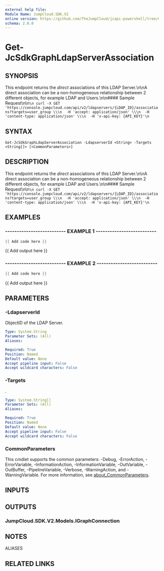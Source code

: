 ```yaml
---
external help file:
Module Name: JumpCloud.SDK.V2
online version: https://github.com/TheJumpCloud/jcapi-powershell/tree/master/SDKs/PowerShell/jumpcloud.sdk.v2/get-jcsdkgraphldapserverassociation
schema: 2.0.0
---
```


# Get-JcSdkGraphLdapServerAssociation

## SYNOPSIS
This endpoint returns the _direct_ associations of this LDAP Server.\n\nA direct association can be a non-homogeneous relationship between 2 different objects, for example LDAP and Users.\n\n#### Sample Request\n\n```\n curl -X GET 'https://console.jumpcloud.com/api/v2/ldapservers/{LDAP_ID}/associations?targets=user_group \\\n  -H 'accept: application/json' \\\n  -H 'content-type: application/json' \\\n  -H 'x-api-key: {API_KEY}'\n```

## SYNTAX

```
Get-JcSdkGraphLdapServerAssociation -LdapserverId <String> -Targets <String[]> [<CommonParameters>]
```

## DESCRIPTION
This endpoint returns the _direct_ associations of this LDAP Server.\n\nA direct association can be a non-homogeneous relationship between 2 different objects, for example LDAP and Users.\n\n#### Sample Request\n\n```\n curl -X GET 'https://console.jumpcloud.com/api/v2/ldapservers/{LDAP_ID}/associations?targets=user_group \\\n  -H 'accept: application/json' \\\n  -H 'content-type: application/json' \\\n  -H 'x-api-key: {API_KEY}'\n```

## EXAMPLES

### -------------------------- EXAMPLE 1 --------------------------
```powershell
{{ Add code here }}
```

{{ Add output here }}

### -------------------------- EXAMPLE 2 --------------------------
```powershell
{{ Add code here }}
```

{{ Add output here }}

## PARAMETERS

### -LdapserverId
ObjectID of the LDAP Server.

```yaml
Type: System.String
Parameter Sets: (All)
Aliases:

Required: True
Position: Named
Default value: None
Accept pipeline input: False
Accept wildcard characters: False
```

### -Targets
.

```yaml
Type: System.String[]
Parameter Sets: (All)
Aliases:

Required: True
Position: Named
Default value: None
Accept pipeline input: False
Accept wildcard characters: False
```

### CommonParameters
This cmdlet supports the common parameters: -Debug, -ErrorAction, -ErrorVariable, -InformationAction, -InformationVariable, -OutVariable, -OutBuffer, -PipelineVariable, -Verbose, -WarningAction, and -WarningVariable. For more information, see [about_CommonParameters](http://go.microsoft.com/fwlink/?LinkID=113216).

## INPUTS

## OUTPUTS

### JumpCloud.SDK.V2.Models.IGraphConnection

## NOTES

ALIASES

## RELATED LINKS

